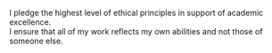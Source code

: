I pledge the highest level of ethical principles in support of academic excellence.  
I ensure that all of my work reflects my own abilities and not those of someone else.

